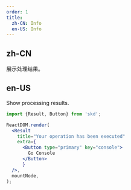```yaml
---
order: 1
title:
  zh-CN: Info
  en-US: Info
---
```


## zh-CN

展示处理结果。

## en-US

Show processing results.

```jsx
import {Result, Button} from 'skd';

ReactDOM.render(
  <Result
    title="Your operation has been executed"
    extra={
      <Button type="primary" key="console">
        Go Console
      </Button>
      }
  />,
  mountNode,
);
```
